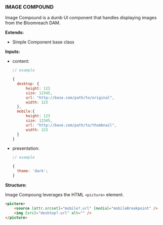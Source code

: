 ### IMAGE COMPOUND

Image Compound is a dumb UI component that handles displaying images from the
Bloomreach DAM.

**Extends:**

- Simple Component base class

**Inputs:**

- content:

  ```javascript
  // example

  {
    desktop: {
        height: 123
        size: 12345,
        url: "http://base.com/path/to/original",
        width: 123
    },
    mobile:{
        height: 123
        size: 12345,
        url: "http://base.com/path/to/thumbnail",
        width: 123
    }
  }
  ```

- presentation:

  ```javascript
  // example

  {
  	theme: 'dark';
  }
  ```

**Structure:**

Image Compoung leverages the HTML `<picture>` element.

```html
<picture>
	<source [attr.srcset]="mobile?.url" [media]="mobileBreakpoint" />
	<img [src]="desktop?.url" alt="" />
</picture>
```
